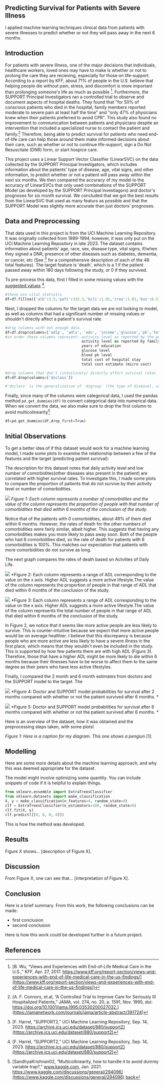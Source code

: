 

## Predicting Survival for Patients with Severe Illness

I applied machine learning techniques clinical data from patients with severe illnesses to predict whether or not they will pass away in the next 6 months. 

## Introduction 

For patients with severe illness, one of the major decisions that individuals, healthcare workers, loved ones may have to make is whether or not to prolong the care they are recieving, especially for those on life-support. According to a report by KFF, about 71% of people in the U.S. believe that helping people die without pain, stress, and discomfort is more important than prolonging someone's life as much as possible [^1]. Furthermore, the SUPPORT Principal Investigators ran a controlled trial to observe and document aspects of hospital deaths. They found that "for 50% of conscious patients who died in the hospital, family members reported moderate to severe pain at least half the time" and "only 47% of physicians knew when their patients preferred to avoid CPR". This study also found no improvement to communication between patients and physicians despite an intervention that included a specialized nurse to contact the patient and family.[^2] Therefore, being able to predict survival for patients who need end-of-life care can help those around them make informed decisions about their care, such as whether or not to continue life-support, sign a Do Not Resuscitate (DNR) form, or start hospice care.

This project uses a Linear Support Vector Classifier (LinearSVC) on the data collected by the SUPPORT Principal Investigators, which includes information about the patients' type of disease, age, vital signs, and other information, to predict whether or not a patient will pass away within the next six months. We then compared the accuracy of my model to the accuracy of LinearSVCs that only used combinations of the SUPPORT Model (as developed by the SUPPORT Principal Investiagors) and doctor's prognoses for six month survival. We concluded that we got the best results from the LinearSVC that used as many featurs as possible and that the SUPPORT Model was slightly more accurate than just doctors' prognoses.

## Data and Preprocessing

That data used in this project is from the UCI Machine Learning Repository. It was originally collected from 1989-1994, however, it was only put on the UCI Machine Learning Repository in late 2023. The dataset contains information about patients' age, race, sex, disease type, vital signs, if/when they signed a DNR, presence of other diseases such as diabetes, dementia, or cancer, etc (See [^3] for a comprehensive description of each of the 48 total features). The target feature is 'death', which is a 1 if the patient passed away within 180 days following the study, or 0 if they survived.

To pre-process this data, first I filled in some missing values with the [suggested values](https://archive.ics.uci.edu/dataset/880/support2#:~:text=Baseline%20Variable%09Normal%20Fill%2Din%20Value%0A%2D%20Serum%20albumin%20(alb)%093.5%0A%2D%20PaO2/FiO2%20ratio%20(pafi)%20%09333.3%0A%2D%20Bilirubin%20(bili)%091.01%0A%2D%20Creatinine%20(crea)%091.01%0A%2D%20bun%096.51%0A%2D%20White%20blood%20count%20(wblc)%099%20(thousands)%0A%2D%20Urine%20output%20(urine)%092502) [^3].

```python
#these are vital statistcs
df=df.fillna({'alb':3.5,'pafi':333.3,'bili':1.01,'crea':1.01,'bun':6.51,'wblc':9,'urine':2502})
```
Next, I dropped the columns for the target data we are not looking to model, as well as columns that had a significant number of missing values or shouldn't directly affect a patient's survival rate.

```python
#drop columns with not enough data
df=df.drop(columns=['adlp', 'adls', 'edu', 'income','glucose','ph','totcst','totmcst'])
#in order these columns represent: activity level as reported by the patient
                                   activity level as reported by family/others
                                   years of education
                                   glucose level
                                   blood ph level
                                   total cost of hospital stay
                                   total cost estimate (micro cost)

#drop columns that don't (intuitively) directly affect survival rates
df=df.drop(columns=['dzclass'])

#'dzclass' is the generalization of 'dzgroup' (the type of disease), so it is repeat data
```

Finally, since many of the columns were categorical data, I used the pandas method `pd.get_dummies(df)` to convert categorical data into numerical data. When we convert the data, we also make sure to drop the first column to avoid multicolinearity[^4]

```python
df=pd.get_dummies(df,drop_first=True)
```
## Initial Observations
To get a better idea of if this dataset would work for a machine learning model, I made some plots to examine the relationship between a few of the features and the target (predicting patient survival):

The description for this dataset notes that daily activity level and low number of comorbidites(other diseases also present in the patient) are correlated with higher survival rates. To investigate this, I made some plots to compare the proportion of patients that do not survive by their activity level or number of comorbidities.

![](assets/IMG/Comorbidities.png)
*Figure 1: Each column represents a number of comorbidites and the value of the column represents the proportion of people with that number of comorbidities that died within 6 months of the conclusion of the study.*

Notice that of the patients with 0 comorbidities, about 49% of them died within 6 months. However, the rates of death for the other numbers of comorbidities were fairly similar, albeit higher. This suggests that having any comorbidities makes you more likely to pass away soon. Both of the people who had 8 comorbidities died, so the rate of death for patients with 8 comorbidities is 100%. This matches our expectation that patients with more comorbidities do not survive as long.

The next graph compares the rates of death based on Actvities of Daily Life.

![](assets/IMG/ADL.png)
*Figure 2: Each column represents a range of ADL corresponding to the value on the x axis. Higher ADL suggests a more active lifestyle.The value of the column represents the proportion of people in that range of ADL that died within 6 months of the conclusion of the study.

![](assets/IMG/ADL.png)
*Figure 3: Each column represents a range of ADL corresponding to the value on the x axis. Higher ADL suggests a more active lifestyle.The value of the column represents the total number of people in that range of ADL that died within 6 months of the conclusion of the study.

In Figure 2, we notice that it seems like more active people are less likely to survive. This is counter-intuitive because we expect that more active people would be on average healthier. I believe that this discrepancy is because people who are more active are less likely to have a severe illness in the first place, which means that they wouldn't even be included in the study. This is supported by how few patients there are with high ADL (Figure 3). Therefore, those that have a higher ADL might be more likely to die within 6 months because their illnesses have to be worse to affect them to the same degree as their peers who have less active lifestyles.

Finally, I compared the 2 month and 6 month estimates from doctors and the SUPPORT model to the target. The 

![](assets/IMG/2m.png)
*Figure 4: Doctor and SUPPORT model probabilities for survival after 2 months compared with whether or not the patient survived after 6 months. *

![](assets/IMG/6m.png)
*Figure 5: Doctor and SUPPORT model probabilities for survival after 6 months compared with whether or not the patient survived after 6 months. *


Here is an overview of the dataset, how it was obtained and the preprocessing steps taken, with some plots!




*Figure 1: Here is a caption for my diagram. This one shows a pengiun [1].*

## Modelling


Here are some more details about the machine learning approach, and why this was deemed appropriate for the dataset. 

The model might involve optimizing some quantity. You can include snippets of code if it is helpful to explain things.

```python
from sklearn.ensemble import ExtraTreesClassifier
from sklearn.datasets import make_classification
X, y = make_classification(n_features=4, random_state=0)
clf = ExtraTreesClassifier(n_estimators=100, random_state=0)
clf.fit(X, y)
clf.predict([[0, 0, 0, 0]])
```

This is how the method was developed.

## Results

Figure X shows... [description of Figure X].

## Discussion

From Figure X, one can see that... [interpretation of Figure X].

## Conclusion

Here is a brief summary. From this work, the following conclusions can be made:
* first conclusion
* second conclusion

Here is how this work could be developed further in a future project.

## References

[^1]: [B. Wu, “Views and Experiences with End-of-Life Medical Care in the U.S.,” KFF, Apr. 27, 2017. https://www.kff.org/report-section/views-and-experiences-with-end-of-life-medical-care-in-the-us-findings/](https://www.kff.org/report-section/views-and-experiences-with-end-of-life-medical-care-in-the-us-findings/)

[^2]: [A. F. Connors, et.al, “A Controlled Trial to Improve Care for Seriously III Hospitalized Patients,” JAMA, vol. 274, no. 20, p. 1591, Nov. 1995, doi: https://doi.org/10.1001/jama.1995.03530200027032.] (https://jamanetwork.com/journals/jama/article-abstract/391724)

[^3]: [F. Harrel, “SUPPORT2,” UCI Machine Learning Repository, Sep. 14, 2023. https://archive.ics.uci.edu/dataset/880/support2](https://archive.ics.uci.edu/dataset/880/support2)
[^4]: [SandhyaKrishnan02, “Multicollinearity, how to handle it to avoid dummy variable trap?,” www.kaggle.com, Jan. 2021. https://www.kaggle.com/discussions/general/294096](https://www.kaggle.com/discussions/general/294096)
[back](./)

